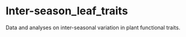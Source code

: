 # Inter-season_leaf_traits
Data and analyses on inter-seasonal variation in plant functional traits.
